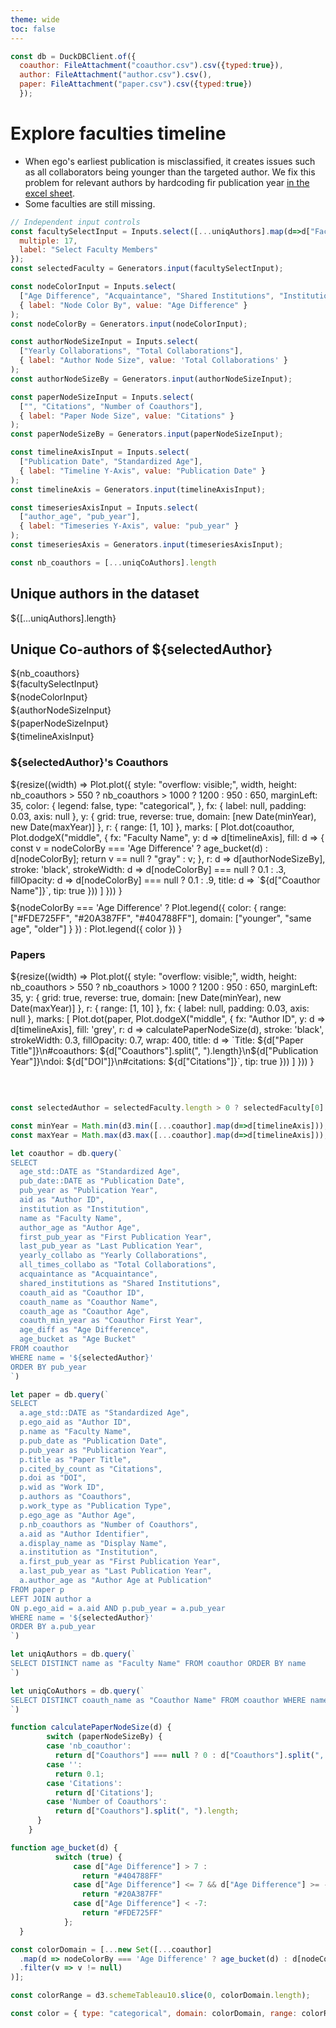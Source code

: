 ```yaml
---
theme: wide
toc: false
---
```


```js
const db = DuckDBClient.of({
  coauthor: FileAttachment("coauthor.csv").csv({typed:true}),
  author: FileAttachment("author.csv").csv(),
  paper: FileAttachment("paper.csv").csv({typed:true})
  });
```

# Explore faculties timeline

<div class="warning" label="⚠️ Known data issues ⚠️">
 <ul>
  <li>When ego's earliest publication is misclassified, it creates issues such as all collaborators being younger than the targeted author. We fix this problem for relevant authors by hardcoding fir publication year <a href="https://docs.google.com/spreadsheets/d/1LYoj01Wnfhd8SPNZXg1bg1jjxE9TSZ-pCKhoqhD0uWo/edit?gid=1748010441#gid=1748010441">in the excel sheet</a>.</li>
  <li>Some faculties are still missing.</li>
</ul> 
</div>

```js
// Independent input controls
const facultySelectInput = Inputs.select([...uniqAuthors].map(d=>d["Faculty Name"]), { 
  multiple: 17, 
  label: "Select Faculty Members" 
});
const selectedFaculty = Generators.input(facultySelectInput);

const nodeColorInput = Inputs.select(
  ["Age Difference", "Acquaintance", "Shared Institutions", "Institution"], 
  { label: "Node Color By", value: "Age Difference" }
);
const nodeColorBy = Generators.input(nodeColorInput);

const authorNodeSizeInput = Inputs.select(
  ["Yearly Collaborations", "Total Collaborations"], 
  { label: "Author Node Size", value: 'Total Collaborations' }
);
const authorNodeSizeBy = Generators.input(authorNodeSizeInput);

const paperNodeSizeInput = Inputs.select(
  ["", "Citations", "Number of Coauthors"], 
  { label: "Paper Node Size", value: "Citations" }
);
const paperNodeSizeBy = Generators.input(paperNodeSizeInput);

const timelineAxisInput = Inputs.select(
  ["Publication Date", "Standardized Age"], 
  { label: "Timeline Y-Axis", value: "Publication Date" }
);
const timelineAxis = Generators.input(timelineAxisInput);

const timeseriesAxisInput = Inputs.select(
  ["author_age", "pub_year"], 
  { label: "Timeseries Y-Axis", value: "pub_year" }
);
const timeseriesAxis = Generators.input(timeseriesAxisInput);
```

```js
const nb_coauthors = [...uniqCoAuthors].length
```

<div class="grid grid-cols-4">
  <div class="grid-colspan-1">
    <div class="card">
      <h2>Unique authors in the dataset</h2>                                                                         
      <span class="big">${[...uniqAuthors].length}</span>
    </div>
    <div class="card">
      <h2>Unique Co-authors of ${selectedAuthor}</h2>                                                                         
      <span class="big">${nb_coauthors}</span>
    </div>
    <div>
      <div style="margin-bottom: 4px;">${facultySelectInput}</div>
      <div style="margin-bottom: 4px;">${nodeColorInput}</div>
      <div style="margin-bottom: 4px;">${authorNodeSizeInput}</div>
      <div style="margin-bottom: 4px;">${paperNodeSizeInput}</div>
      <div style="margin-bottom: 4px;">${timelineAxisInput}</div>
      <!-- <div style="margin-bottom: 4px;">${timeseriesAxisInput}</div> -->
    </div>
  </div>
  <div class="grid-colspan-3">
    <div class="grid grid-cols-2">
      <div class="card">
        <h3>${selectedAuthor}'s Coauthors</h3>
        ${resize((width) => 
        Plot.plot({
                style: "overflow: visible;",
                width,
                height: nb_coauthors > 550 ? nb_coauthors > 1000 ? 1200 : 950 : 650,
                marginLeft: 35,
                color: {
                  legend: false,
                  type: "categorical",
                },
                fx: { label: null, padding: 0.03, axis: null },
                y: { 
                  grid: true, 
                  reverse: true, 
                  domain: [new Date(minYear), new Date(maxYear)] 
                }, 
                r: { range: [1, 10] },
                marks: [
                  Plot.dot(coauthor, Plot.dodgeX("middle", {
                    fx: "Faculty Name",
                    y: d => d[timelineAxis], 
                    fill: d => {
                      const v = nodeColorBy === 'Age Difference' ? age_bucket(d) : d[nodeColorBy];
                      return v == null ? "gray" : v;
                    },
                    r: d => d[authorNodeSizeBy], 
                    stroke: 'black', 
                    strokeWidth: d => d[nodeColorBy] === null ? 0.1 : .3, 
                    fillOpacity: d => d[nodeColorBy] === null ? 0.1 : .9, 
                    title: d => `${d["Coauthor Name"]}`,
                    tip: true
                  }))
                ]
                }))
        }
        <div style="margin-top: 10px;">
          ${nodeColorBy === 'Age Difference' ? 
              Plot.legend({
                color: {
                  range: ["#FDE725FF", "#20A387FF", "#404788FF"], 
                  domain: ["younger", "same age", "older"]
                }
              }) : Plot.legend({ color })
            }
        </div>
      </div>
      <div class="card">
        <h3>Papers</h3>
        ${resize((width) => 
          Plot.plot({
                style: "overflow: visible;",
                width,
                height: nb_coauthors > 550 ? nb_coauthors > 1000 ? 1200 : 950 : 650,
                marginLeft: 35,
                y: { 
                  grid: true, 
                  reverse: true, 
                  domain: [new Date(minYear), new Date(maxYear)]  }, 
                r: { range: [1, 10] },
                fx: { label: null, padding: 0.03, axis: null },
                marks: [
                  Plot.dot(paper, Plot.dodgeX("middle", {
                    fx: "Author ID",
                    y: d => d[timelineAxis], 
                    fill: 'grey',
                    r: d => calculatePaperNodeSize(d), 
                    stroke: 'black', 
                    strokeWidth: 0.3, 
                    fillOpacity: 0.7, 
                    wrap: 400,
                    title: d => `Title: ${d["Paper Title"]}\n#coauthors: ${d["Coauthors"].split(", ").length}\n${d["Publication Year"]}\ndoi: ${d["DOI"]}\n#citations: ${d["Citations"]}`,
                    tip: true
                  }))
                ]
        }))
        }
        <div style="height: 35px; margin-top: 10px;"></div>
      </div>
    </div>
  </div>
</div>

```js
const selectedAuthor = selectedFaculty.length > 0 ? selectedFaculty[0] : 'Peter Sheridan Dodds'
```

```js
const minYear = Math.min(d3.min([...coauthor].map(d=>d[timelineAxis])),d3.min([...paper].map(d=>d[timelineAxis])))
const maxYear = Math.max(d3.max([...coauthor].map(d=>d[timelineAxis])),d3.max([...paper].map(d=>d[timelineAxis])))
```

<!-- ## Coauthor table -->


```js 
let coauthor = db.query(`
SELECT 
  age_std::DATE as "Standardized Age", 
  pub_date::DATE as "Publication Date", 
  pub_year as "Publication Year",
  aid as "Author ID",
  institution as "Institution",
  name as "Faculty Name",
  author_age as "Author Age",
  first_pub_year as "First Publication Year",
  last_pub_year as "Last Publication Year",
  yearly_collabo as "Yearly Collaborations",
  all_times_collabo as "Total Collaborations",
  acquaintance as "Acquaintance",
  shared_institutions as "Shared Institutions",
  coauth_aid as "Coauthor ID",
  coauth_name as "Coauthor Name",
  coauth_age as "Coauthor Age",
  coauth_min_year as "Coauthor First Year",
  age_diff as "Age Difference",
  age_bucket as "Age Bucket"
FROM coauthor 
WHERE name = '${selectedAuthor}'
ORDER BY pub_year
`)
```

<!-- ## Paper table -->

```js 
let paper = db.query(`
SELECT 
  a.age_std::DATE as "Standardized Age",
  p.ego_aid as "Author ID",
  p.name as "Faculty Name",
  p.pub_date as "Publication Date",
  p.pub_year as "Publication Year",
  p.title as "Paper Title",
  p.cited_by_count as "Citations",
  p.doi as "DOI",
  p.wid as "Work ID",
  p.authors as "Coauthors",
  p.work_type as "Publication Type",
  p.ego_age as "Author Age",
  p.nb_coauthors as "Number of Coauthors",
  a.aid as "Author Identifier",
  a.display_name as "Display Name",
  a.institution as "Institution",
  a.first_pub_year as "First Publication Year",
  a.last_pub_year as "Last Publication Year",
  a.author_age as "Author Age at Publication"
FROM paper p
LEFT JOIN author a
ON p.ego_aid = a.aid AND p.pub_year = a.pub_year
WHERE name = '${selectedAuthor}'
ORDER BY a.pub_year
`)
```

```js
let uniqAuthors = db.query(`
SELECT DISTINCT name as "Faculty Name" FROM coauthor ORDER BY name
`)
```

```js 
let uniqCoAuthors = db.query(`
SELECT DISTINCT coauth_name as "Coauthor Name" FROM coauthor WHERE name = '${selectedAuthor}' 
`)
```

```js
function calculatePaperNodeSize(d) {
        switch (paperNodeSizeBy) {
        case 'nb_coauthor':
          return d["Coauthors"] === null ? 0 : d["Coauthors"].split(", ").length;
        case '':
          return 0.1;
        case 'Citations':
          return d['Citations'];
        case 'Number of Coauthors':
          return d["Coauthors"].split(", ").length;
      }
    }
```

```js
function age_bucket(d) {
          switch (true) {
              case d["Age Difference"] > 7 : 
                return "#404788FF"
              case d["Age Difference"] <= 7 && d["Age Difference"] >= -7:
                return "#20A387FF"
              case d["Age Difference"] < -7:
                return "#FDE725FF"
            };
  }
```

<!-- LEGEND COAUTHOR -->

```js
const colorDomain = [...new Set([...coauthor]
  .map(d => nodeColorBy === 'Age Difference' ? age_bucket(d) : d[nodeColorBy])
  .filter(v => v != null)
)];
```

```js
const colorRange = d3.schemeTableau10.slice(0, colorDomain.length);
```

```js
const color = { type: "categorical", domain: colorDomain, range: colorRange };
```
